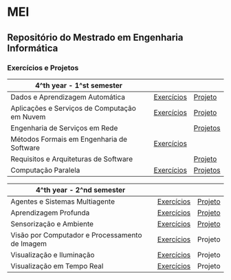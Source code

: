 # MEI

## Repositório do Mestrado em Engenharia Informática


### Exercícios e Projetos

| 4^th year - 1^st semester |    |    |
| --- | --- | --- |
| Dados e Aprendizagem Automática | [Exercícios](https://github.com/Laura-Rodrigues/MEI/tree/main/DAA) | [Projeto](https://github.com/Laura-Rodrigues/TP_DAA) | 
| Aplicações e Serviços de Computação em Nuvem | [Exercícios](https://github.com/Laura-Rodrigues/MEI/tree/main/ASCN) | [Projeto](https://github.com/Laura-Rodrigues/ASCN-Grupo16) |
| Engenharia de Serviços em Rede |    | [Projetos](https://github.com/Laura-Rodrigues/MEI/tree/main/ESR/esr-tp) |
| Métodos Formais em Engenharia de Software | [Exercícios](https://github.com/Laura-Rodrigues/MEI/tree/main/MFES) |    |
| Requisitos e Arquiteturas de Software |    | [Projeto](https://github.com/Laura-Rodrigues/RASBET) |
| Computação Paralela | [Exercícios](https://github.com/Laura-Rodrigues/MEI/tree/main/CP) | [Projetos](https://github.com/Laura-Rodrigues/Parallel_Computing_CP) |


| 4^th year - 2^nd semester |    |    |
| --- | --- | --- |
| Agentes e Sistemas Multiagente | [Exercícios](https://github.com/Laura-Rodrigues/MEI/tree/main/ASMa) | [Projeto](https://github.com/edumagalhaes10/ASMa_TP) | 
| Aprendizagem Profunda | [Exercícios](https://github.com/Laura-Rodrigues/MEI/tree/main/AP) | [Projeto](https://github.com/Laura-Rodrigues/AP) |
| Sensorização e Ambiente | [Exercícios](https://github.com/Laura-Rodrigues/MEI/tree/main/SA) | [Projeto](https://github.com/Laura-Rodrigues/SA) |
| Visão por Computador e Processamento de Imagem | [Exercícios](https://github.com/Laura-Rodrigues/MEI/tree/main/VCPI) | Projeto |
| Visualização e Iluminação | [Exercícios](https://github.com/Laura-Rodrigues/MEI/tree/main/VI) | Projeto |
| Visualização em Tempo Real | [Exercícios](https://github.com/Laura-Rodrigues/MEI/tree/main/VTR) | Projeto |


